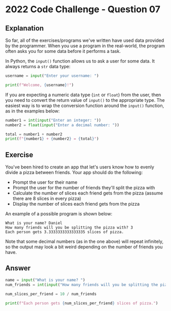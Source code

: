 # 2022 Code Challenge - Question 07 

## Explanation

So far, all of the exercises/programs we've written have used data provided
by the programmer. When you use a program in the real-world, the program often
asks you for some data before it performs a task. 

In Python, the `input()` function allows us to ask a user for some data. It always
returns a `str` data type:

```python
username = input("Enter your username: ")

print(f"Welcome, {username}!")
```

If you are expecting a numeric data type (`int` or `float`) from the user, then you
need to convert the return value of `input()` to the appropriate type. The easiest
way is to wrap the conversion function around the `input()` function, as in the examples
below:

```python
number1 = int(input("Enter an integer: "))
number2 = float(input("Enter a decimal number: "))

total = number1 + number2
print(f"{number1} + {number2} = {total}")
```

## Exercise

You've been hired to create an app that let's users know how to evenly divide a pizza
between friends. Your app should do the following:
- Prompt the user for their name
- Prompt the user for the number of friends they'll split the pizza with
- Calculate the number of slices each friend gets from the pizza (assume there are 8 slices in every pizza)
- Display the number of slices each friend gets from the pizza

An example of a possible program is shown below:


```text
What is your name? Daniel
How many friends will you be splitting the pizza with? 3
Each person gets 3.3333333333333335 slices of pizza.
```

Note that some decimal numbers (as in the one above) will repeat infinitely, so the output
may look a bit weird depending on the number of friends you have.

## Answer

```python
name = input("What is your name? ")
num_friends = int(input("How many friends will you be splitting the pizza with? "))

num_slices_per_friend = 10 / num_friends

print(f"Each person gets {num_slices_per_friend} slices of pizza.")
```
